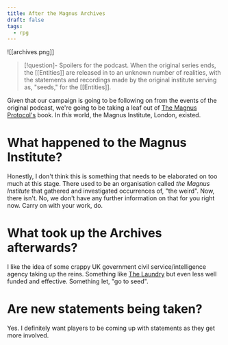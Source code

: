 ```yaml
---
title: After the Magnus Archives
draft: false
tags:
  - rpg
---
```

 ![[archives.png]]
> [!question]- Spoilers for the podcast.
> When the original series ends, the [[Entities]] are released in to an unknown number of realities, with the statements and recordings made by the original institute serving as, "seeds," for the [[Entities]].

Given that our campaign is going to be following on from the events of the original podcast, we're going to be taking a leaf out of [The Magnus Protocol's](https://rustyquill.com/show/the-magnus-protocol/) book. In *this* world, the Magnus Institute, London, existed.
# What happened to the Magnus Institute?
Honestly, I don't think this is something that needs to be elaborated on too much at this stage. There used to be an organisation called *the Magnus Institute* that gathered and investigated occurrences of, "the weird". Now, there isn't. No, we don't have any further information on that for you right now. Carry on with your work, do.
# What took up the Archives afterwards?
I like the idea of some crappy UK government civil service/intelligence agency taking up the reins. Something like [The Laundry](https://en.wikipedia.org/wiki/The_Laundry_Files) but even less well funded and effective. Something let, "go to seed".
# Are new statements being taken?
Yes.
I definitely want players to be coming up with statements as they get more involved.